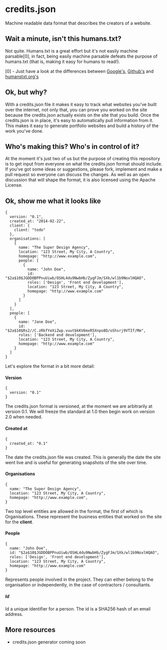 # credits.json

Machine readable data format that describes the creators of a website.

## Wait a minute, isn't this humans.txt?

Not quite. Humans.txt is a great effort but it's not easily machine parsable[0], in fact, being easily machine parsable defeats the purpose of humans.txt (that is, making it easy for humans to read!).

[0] - Just have a look at the differences between [Google's](https://www.google.com/humans.txt), [Github's](https://www.github.com/humans.txt) and [humanstxt.org's](http://humanstxt.org/humans.txt)

## Ok, but why?

With a credits.json file it makes it easy to track what websites you've built over the internet, not only that, you can prove you worked on the site because the credits.json actually exists on the site that you build. Once the credits.json is in place, it's easy to automatically pull information from it. This makes it easy to generate portfolio websites and build a history of the work you've done.

## Who's making this? Who's in control of it?

At the moment it's just two of us but the purpose of creating this repository is to get input from everyone on what the credits.json format should include. If you've got some ideas or suggestions, please fork, implement and make a pull request so everyone can discuss the changes. As well as an open discussion that will shape the format, it is also licensed using the Apache License.

## Ok, show me what it looks like

```
{
  version: "0.1",
  created_at: "2014-02-22",
  client: {
    client: "todo"
  },
  organisations: [
    {
      name: "The Super Design Agency",
      location: "123 Street, My City, A Country",
      homepage: "http://www.example.com",
      people: [
        {
          name: "John Doe",
          id: "$2a$10$JGDDOBPPnuUiwb/OSHL4du9NwbHb/ZygFJm/SXk/wl1b9NoxlHQAO",
          roles: ['Design', 'Front end development'],
          location: "123 Street, My City, A Country",
          homepage: "http://www.example.com"
        }
      ]
    }
  ],
  people: [
    {
      name: "Jane Doe",
      id: "$2a$10$Rs2//C.zRkfYeXiZwp.vuutbkKV6mxR5Xnpo8D/oShsrj9VTIf/Mm",
      roles: ['Backend end development'],
      location: "123 Street, My City, A Country",
      homepage: "http://www.example.com"
    }
  ]
}
```

Let's explore the format in a bit more detail:

#### Version

```
{
  version: "0.1"
}
```

The credits.json format is versioned, at the moment we are arbitrarily at version 0.1. We will freeze the standard at 1.0 then begin work on version 2.0 when needed. 

#### Created at

```
{
  created_at: "0.1"
}
```

The date the credits.json file was created. This is generally the date the site went live and is useful for generating snapshots of the site over time.

#### Organisations

```
{
  name: "The Super Design Agency",
  location: "123 Street, My City, A Country",
  homepage: "http://www.example.com",
}
```

Two top level entities are allowed in the format, the first of which is Organisations. These represent the business entities that worked on the site for the **client**.

#### People
```
{
  name: "John Doe",
  id: "$2a$10$JGDDOBPPnuUiwb/OSHL4du9NwbHb/ZygFJm/SXk/wl1b9NoxlHQAO",
  roles: ['Design', 'Front end development'],
  location: "123 Street, My City, A Country",
  homepage: "http://www.example.com"
}
```

Represents people involved in the project.  They can either belong to the organisation or independently, in the case of contractors / consultants.

##### Id

Id a unique identifier for a person.  The id is a SHA256 hash of an email address.

## More resources

* credits.json generator coming soon